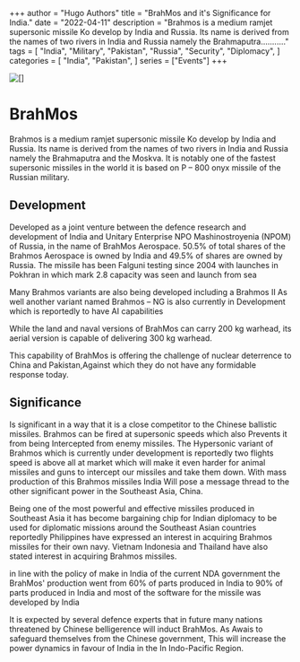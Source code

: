 +++
author = "Hugo Authors"
title = "BrahMos and it's Significance for India."
date = "2022-04-11"
description = "Brahmos is a medium ramjet supersonic missile Ko develop by India and Russia. Its name is derived from the names of two rivers in India and Russia namely the Brahmaputra..........."
tags = [
    "India",
    "Military",
    "Pakistan",
    "Russia",
    "Security",
    "Diplomacy",
]
categories = [
    "India",
    "Pakistan",
]
series = ["Events"]
+++

![[]](https://encrypted-tbn0.gstatic.com/images?q=tbn:ANd9GcSXzQFoZqLpg0YtIHgHnxmMwAUgo2o0zNYm_w&usqp=CAU)

# BrahMos

Brahmos is a medium ramjet supersonic missile Ko develop by India and Russia. Its name is derived from the names of two rivers in India and Russia namely the Brahmaputra and the Moskva. It is notably one of the fastest supersonic missiles in the world it is based on P – 800 onyx missile of the Russian military.

## Development

Developed as a joint venture between the defence research and development of India and Unitary Enterprise NPO Mashinostroyenia (NPOM) of Russia, in the name of BrahMos Aerospace. 50.5% of total shares of the Brahmos Aerospace is owned by India and 49.5% of shares are owned by Russia. The missile has been Falguni testing since 2004 with launches in Pokhran in which mark 2.8 capacity was seen and launch from sea

Many Brahmos variants are also being developed including a Brahmos II As well another variant named Brahmos – NG is also currently in Development which is reportedly to have AI capabilities

While the land and naval versions of BrahMos
can carry 200 kg warhead, its aerial version
is capable of delivering 300 kg warhead.

This capability of BrahMos is offering the challenge of nuclear deterrence to China and Pakistan,Against which they do not have any formidable response today.

## Significance

Is significant in a way that it is a close competitor to the Chinese ballistic missiles. Brahmos can be fired at supersonic speeds which also Prevents it from being Intercepted from enemy missiles. The Hypersonic variant of Brahmos which is currently under development is reportedly two flights speed is above all at market which will make it even harder for animal missiles and guns to intercept our missiles and take them down. With mass production of this Brahmos missiles India Will pose a message thread to the other significant power in the Southeast Asia, China.

Being one of the most powerful and effective missiles produced in Southeast Asia it has become bargaining chip for Indian diplomacy to be used for diplomatic missions around the Southeast Asian countries reportedly Philippines have expressed an interest in acquiring Brahmos missiles for their own navy. Vietnam Indonesia and Thailand have also stated interest in acquiring Brahmos missiles.

in line with the policy of make in India of the current NDA government the BrahMos' production went from 60% of parts produced in India to 90% of parts produced in India and most of the software for the missile was developed by India

It is expected by several defence experts that in future many nations threatened by Chinese belligerence will induct BrahMos. As Awais to safeguard themselves from the Chinese government, This will increase the power dynamics in favour of India in the In Indo-Pacific Region.
